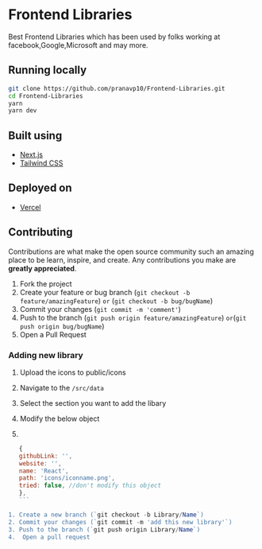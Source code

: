 # Frontend Libraries

Best Frontend Libraries which has been used by folks working at facebook,Google,Microsoft and may more.

## Running locally

```bash
git clone https://github.com/pranavp10/Frontend-Libraries.git
cd Frontend-Libraries
yarn
yarn dev
```

## Built using

- [Next.js](https://nextjs.org/)
- [Tailwind CSS](https://tailwindcss.com/)

## Deployed on

- [Vercel](https://vercel.com)

## Contributing

Contributions are what make the open source community such an amazing place to be learn, inspire, and create. Any contributions you make are **greatly appreciated**.

1. Fork the project
2. Create your feature or bug branch (`git checkout -b feature/amazingFeature`) `or` (`git checkout -b bug/bugName`)
3. Commit your changes (`git commit -m 'comment'`)
4. Push to the branch (`git push origin feature/amazingFeature`) `or`(`git push origin bug/bugName`)
5. Open a Pull Request

### Adding new library

1. Upload the icons to public/icons
2. Navigate to the `/src/data`
3. Select the section you want to add the libary
4. Modify the below object

5.

 ```js
    {
    githubLink: '',
    website: '',
    name: 'React',
    path: 'icons/iconname.png',
    tried: false, //don't modify this object
    },
    ```

1. Create a new branch (`git checkout -b Library/Name`)
2. Commit your changes (`git commit -m 'add this new library'`)
3. Push to the branch (`git push origin Library/Name`)
4.  Open a pull request
